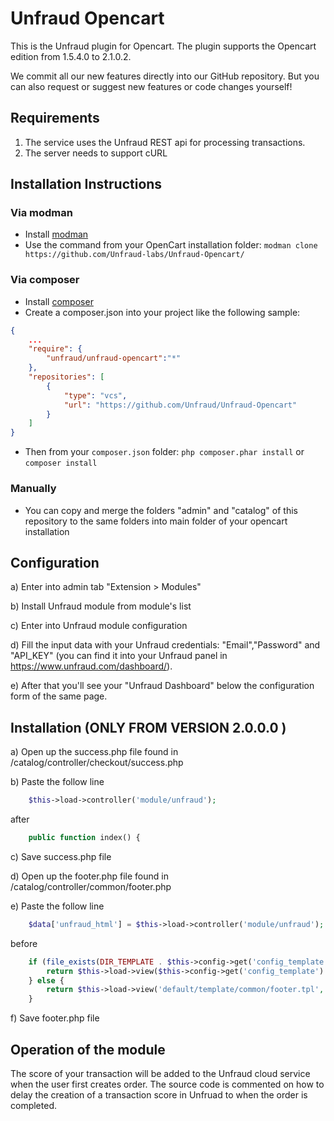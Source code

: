 Unfraud Opencart
=======

This is the Unfraud plugin for Opencart. The plugin supports the Opencart edition from 1.5.4.0 to 2.1.0.2.

We commit all our new features directly into our GitHub repository.
But you can also request or suggest new features or code changes yourself!


Requirements
-------------------------
1. The service uses the Unfraud REST api for processing transactions.
2. The server needs to support cURL



Installation Instructions
-------------------------
### Via modman

- Install [modman](https://github.com/colinmollenhour/modman)
- Use the command from your OpenCart installation folder: `modman clone https://github.com/Unfraud-labs/Unfraud-Opencart/`

### Via composer
- Install [composer](http://getcomposer.org/download/)
- Create a composer.json into your project like the following sample:

```json
{
    ...
    "require": {
        "unfraud/unfraud-opencart":"*"
    },
    "repositories": [
	    {
            "type": "vcs",
            "url": "https://github.com/Unfraud/Unfraud-Opencart"
        }
    ]
}
```

- Then from your `composer.json` folder: `php composer.phar install` or `composer install`

### Manually
- You can copy and merge the folders "admin" and "catalog" of this repository to the same folders into main folder of your opencart installation 



Configuration
-------------------------
a) Enter into admin tab "Extension > Modules"
 
b) Install Unfraud module from module's list

c) Enter into Unfraud module configuration 

d) Fill the input data with your Unfraud credentials: "Email","Password" and "API_KEY" (you can find it into your Unfraud panel in https://www.unfraud.com/dashboard/).

e) After that you'll see your "Unfraud Dashboard" below the configuration form of the same page.


Installation (ONLY FROM VERSION 2.0.0.0 )
-------------------------

a) Open up the success.php file found in /catalog/controller/checkout/success.php 

b) Paste the follow line 
```php
    $this->load->controller('module/unfraud');  
```
after
```php
    public function index() {
``` 

c) Save success.php file

d) Open up the footer.php file found in /catalog/controller/common/footer.php
 
e) Paste the follow line 
```php
    $data['unfraud_html'] = $this->load->controller('module/unfraud');  
```
   before
```php 
    if (file_exists(DIR_TEMPLATE . $this->config->get('config_template') . '/template/common/footer.tpl')) {
        return $this->load->view($this->config->get('config_template') . '/template/common/footer.tpl', $data);
    } else {
        return $this->load->view('default/template/common/footer.tpl', $data);
    }
```

f) Save footer.php file


Operation of the module
-------------------------
The score of your transaction will be added to the Unfraud cloud service when the user first creates order. 
The source code is commented on how to delay the creation of a transaction score in Unfruad to when the order is completed.

